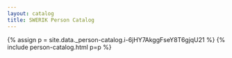 ```yaml
---
layout: catalog
title: SWERIK Person Catalog
---
```

{% assign p = site.data._person-catalog.i-6jHY7AkggFseY8T6gjqU21 %}
{% include person-catalog.html p=p %}


